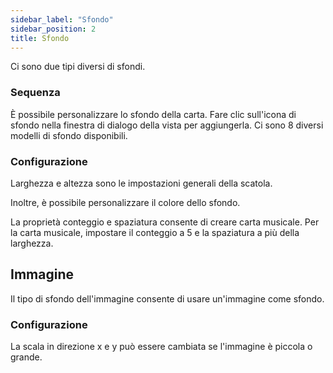 ```yaml
---
sidebar_label: "Sfondo"
sidebar_position: 2
title: Sfondo
---
```


Ci sono due tipi diversi di sfondi.

### Sequenza

È possibile personalizzare lo sfondo della carta. Fare clic sull'icona di sfondo nella finestra di dialogo della vista per aggiungerla. Ci sono 8 diversi modelli di sfondo disponibili.

### Configurazione

Larghezza e altezza sono le impostazioni generali della scatola.

Inoltre, è possibile personalizzare il colore dello sfondo.

La proprietà conteggio e spaziatura consente di creare carta musicale. Per la carta musicale, impostare il conteggio a 5 e la spaziatura a più della larghezza.

## Immagine

Il tipo di sfondo dell'immagine consente di usare un'immagine come sfondo.

### Configurazione

La scala in direzione x e y può essere cambiata se l'immagine è piccola o grande.
